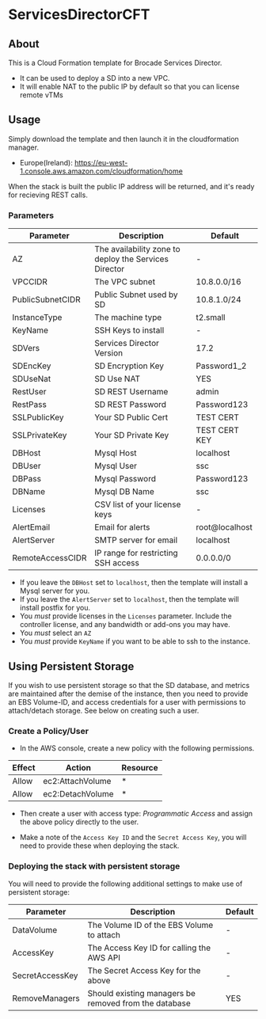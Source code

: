 # ServicesDirectorCFT

## About
This is a Cloud Formation template for Brocade Services Director. 

* It can be used to deploy a SD into a new VPC.
* It will enable NAT to the public IP by default so that you can license remote vTMs

## Usage
Simply download the template and then launch it in the cloudformation manager.

* Europe(Ireland): https://eu-west-1.console.aws.amazon.com/cloudformation/home

When the stack is built the public IP address will be returned, and it's ready for recieving REST calls.

### Parameters
| Parameter | Description | Default |
|-----------|-------------|---------|
| AZ      | The availability zone to deploy the Services Director | - |
| VPCCIDR | The VPC subnet | 10.8.0.0/16 |
| PublicSubnetCIDR | Public Subnet used by SD | 10.8.1.0/24 |
| InstanceType | The machine type | t2.small |
| KeyName | SSH Keys to install | - |
| SDVers | Services Director Version | 17.2 |
| SDEncKey | SD Encryption Key | Password1\_2 |
| SDUseNat | SD Use NAT | YES |
| RestUser | SD REST Username | admin |
| RestPass | SD REST Password | Password123 |
| SSLPublicKey | Your SD Public Cert | TEST CERT |
| SSLPrivateKey | Your SD Private Key | TEST CERT KEY |
| DBHost | Mysql Host | localhost |
| DBUser | Mysql User | ssc |
| DBPass | Mysql Password | Password123 |
| DBName | Mysql DB Name | ssc |
| Licenses | CSV list of your license keys | - |
| AlertEmail | Email for alerts | root@localhost |
| AlertServer | SMTP server for email | localhost |
| RemoteAccessCIDR | IP range for restricting SSH access | 0.0.0.0/0 |

* If you leave the `DBHost` set to `localhost`, then the template will install a Mysql server for you.
* If you leave the `AlertServer` set to `localhost`, then the template will install postfix for you.
* You _must_ provide licenses in the `Licenses` parameter. Include the controller license, and any bandwidth or add-ons you may have.
* You _must_ select an `AZ` 
* You _must_ provide `KeyName` if you want to be able to ssh to the instance.

## Using Persistent Storage

If you wish to use persistent storage so that the SD database, and metrics are maintained after the demise of the instance, then you need to provide an EBS Volume-ID, and access credentials for a user with permissions to attach/detach storage. See below on creating such a user.

### Create a Policy/User

* In the AWS console, create a new policy with the following permissions.

|Effect|Action|Resource|
|------|------|--------|
|Allow | ec2:AttachVolume| * |
|Allow | ec2:DetachVolume| * |

* Then create a user with access type: _Programmatic Access_ and assign the above policy directly to the user. 

* Make a note of the `Access Key ID` and the `Secret Access Key`, you will need to provide these when deploying the stack.

### Deploying the stack with persistent storage

You will need to provide the following additional settings to make use of persistent storage:

| Parameter | Description | Default |
|-----------|-------------|---------|
| DataVolume      | The Volume ID of the EBS Volume to attach | - |
| AccessKey | The Access Key ID for calling the AWS API | - |
| SecretAccessKey | The Secret Access Key for the above | - |
| RemoveManagers | Should existing managers be removed from the database | YES |



